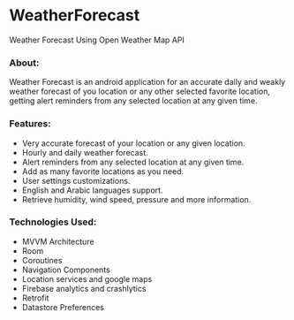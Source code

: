 # WeatherForecast
Weather Forecast Using Open Weather Map API
<h3>About:</h3>
<p>Weather Forecast is an android application for an accurate daily and weakly weather forecast of you location or any other selected favorite location, getting alert reminders from any selected location at any given time.</p>

<h3>Features:</h3>
<ul>
  <li>Very accurate forecast of your location or any given location.</li>
  <li>Hourly and daily weather forecast.</li>
  <li>Alert reminders from any selected location at any given time.</li>
  <li>Add as many favorite locations as you need.</li>
  <li>User settings customizations.</li>
  <li>English and Arabic languages support.</li>
  <li>Retrieve humidity, wind speed, pressure and more information.</li>
</ul>


<h3>Technologies Used:</h3>
<ul>
  <li>MVVM Architecture</li>
  <li>Room</li>
  <li>Coroutines</li>
  <li>Navigation Components</li>
  <li>Location services and google maps</li>
  <li>Firebase analytics and crashlytics</li>
  <li>Retrofit</li>
  <li>Datastore Preferences</li>
</ul>
